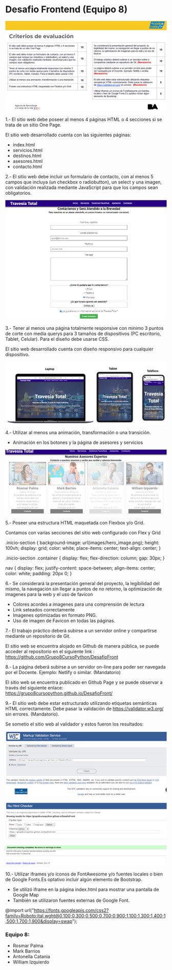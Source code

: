 # Desafio Frontend (Equipo 8)

![alt text](images/pautas/criterios.png)

1.- El sitio web debe poseer al menos 4 páginas HTML o 4 secciones si se trata de un sitio One Page.

El sitio web desarrollado cuenta con las siguientes páginas:
- index.html
- servicios.html
- destinos.html
- asesores.html
- contacto.html


2.- El sitio web debe incluir un formulario de contacto, con al menos 5
campos que incluya (un checkbox o radiobutton), un select y una
imagen, con validación realizada mediante JavaScript para que los
campos sean obligatorios.

![alt text](images/pautas/formulario.png)


3.- Tener al menos una página totalmente responsive con mínimo 3
puntos de corte con media querys para 3 tamaños de dispositivos
(PC escritorio, Tablet, Celular). Para el diseño debe usarse CSS.

El sitio web desarrollado cuenta con diseño responsivo para cualquier dispositivo.

![alt text](images/pautas/responsivo.png)


4.- Utilizar al menos una animación, transformación o una transición.

- Animación en los botones y la página de asesores y servicios
 
![alt text](images/pautas/animacion.png)


5.- Poseer una estructura HTML maquetada con Flexbox y/o Grid.

Contamos con varias secciones del sitio web configurado con Flex y Grid

.inicio-section {
  background-image: url(images/hero_image.png);
  height: 100vh;
  display: grid;
  color: white;
  place-items: center;
  text-align: center;
}

.inicio-section .container {
  display: flex;
  flex-direction: column;
  gap: 30px;
}

nav {
  display: flex;
  justify-content: space-between;
  align-items: center;
  color: white;
  padding: 20px 0;
}


6.- Se considerará la presentación general del proyecto, la
legibilidad del mismo, la navegación sin llegar a puntos de no
retorno, la optimización de imagenes para la web y el uso de
favicon

- Colores acordes a imagenes para una comprensión de lectura
- Link seteados correctamente
- Imagenes optimizadas en formato PNG.
- Uso de imagen de Favicon en todas las páginas.
 
 
7.- El trabajo práctico deberá subirse a un servidor online y
compartirse mediante un repositorio de Git.

El sitio web se encuentra alojado en Github de manera pública, se puede 
acceder al repositorio en el siguiente link : https://github.com/Grupo8CursoPython/DesafioFront


8.- La página deberá subirse a un servidor on-line para poder
ser navegada por el Docente. Ejemplo: Netlify o similar.
(Mandatorio)

El sitio web se encuentra publicado en Github Page y se puede observar a través
del siguiente enlace: https://grupo8cursopython.github.io/DesafioFront/


9.- El sitio web debe estar estructurado utilizando etiquetas
semánticas HTML correctamente. Debe pasar la validación
de https://validator.w3.org/ sin errores. (Mandatorio).

Se sometío el sitio web al validador y estos fueron los resultados:

![alt text](images/pautas/validar1.png)

![alt text](images/pautas/validar2.png)


10.- Utilizar iframes y/o íconos de FontAwesome y/o fuentes
locales o bien de Google Fonts.Es optativo incluir algún
elemento de Bootstrap.

- Se utilizó iframe en la página index.html para mostrar una pantalla de Google Map
- También se utilizaron fuentes externas de Google Font.

@import url("https://fonts.googleapis.com/css2?family=Roboto:ital,wght@0,100;0,300;0,500;0,700;0,900;1,100;1,300;1,400;1,500;1,700;1,900&display=swap");



### Equipo 8:
- Rosmar Palma
- Mark Barrios
- Antonella Catania
- William Izquierdo